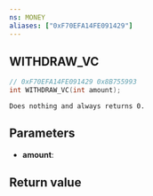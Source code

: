 ```yaml
---
ns: MONEY
aliases: ["0xF70EFA14FE091429"]
---
```

## WITHDRAW_VC

```c
// 0xF70EFA14FE091429 0x8B755993
int WITHDRAW_VC(int amount);
```

```
Does nothing and always returns 0.
```

## Parameters
* **amount**: 

## Return value
